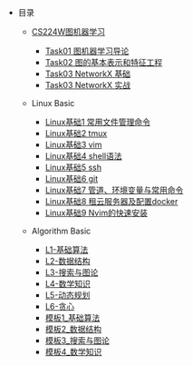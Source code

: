 - 目录

  - [CS224W图机器学习](README.md)
      - [Task01 图机器学习导论](./cs224w/01-intro.md)
      - [Task02 图的基本表示和特征工程](./cs224w/02-tradition-ml.md)
      - [Task03 NetworkX 基础](./cs224w/networkx_basic.md)
      - [Task03 NetworkX 实战](./cs224w/networkx_example.md)


  - Linux Basic
      - [Linux基础1 常用文件管理命令](Linux基础/Linux基础1_常用文件管理命令.md)
      - [Linux基础2 tmux](Linux基础/Linux基础2_tmux.md)
      - [Linux基础3 vim](Linux基础/Linux基础3_vim.md)
      - [Linux基础4 shell语法](Linux基础/Linux基础4_shell语法.md)
      - [Linux基础5 ssh](Linux基础/Linux基础5_ssh.md)
      - [Linux基础6 git](Linux基础/Linux基础6_git.md)
      - [Linux基础7 管道、环境变量与常用命令](Linux基础/Linux基础7_管道、环境变量与常用命令.md)
      - [Linux基础8 租云服务器及配置docker](Linux基础/Linux基础8_租云服务器及配置docker.md)
      - [Linux基础9 Nvim的快速安装](Linux基础/nvim_linux.md)
	
	
	
  - Algorithm Basic
      - [L1-基础算法](./algorithm/算法基础课/L1-基础算法.md)
      - [L2-数据结构](./algorithm/算法基础课/L2-数据结构.md)
      - [L3-搜索与图论](./algorithm/算法基础课/L3-搜索与图论.md)
      - [L4-数学知识](./algorithm/算法基础课/L4-数学知识.md)
      - [L5-动态规划](./algorithm/算法基础课/L5-动态规划.md)
      - [L6-贪心](./algorithm/算法基础课/L6-贪心.md)
      - [模板1_基础算法](./algorithm/算法基础课/模板1_基础算法.md)
      - [模板2_数据结构](./algorithm/算法基础课/模板2_数据结构.md)
      - [模板3_搜索与图论](./algorithm/算法基础课/模板3_搜索与图论.md)
      - [模板4_数学知识](./algorithm/算法基础课/模板4_数学知识.md)